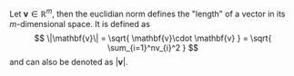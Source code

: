 
Let $\mathbf{v} \in \mathbb{R}^{m}$, then the euclidian norm defines the "length" of a vector in its $m$-dimensional space. It is defined as 
$$
\|\mathbf{v}\| = \sqrt{ \mathbf{v}\cdot \mathbf{v}  } = \sqrt{ \sum_{i=1}^nv_{i}^2 }
$$
and can also be denoted as $|\mathbf{v}|$.

